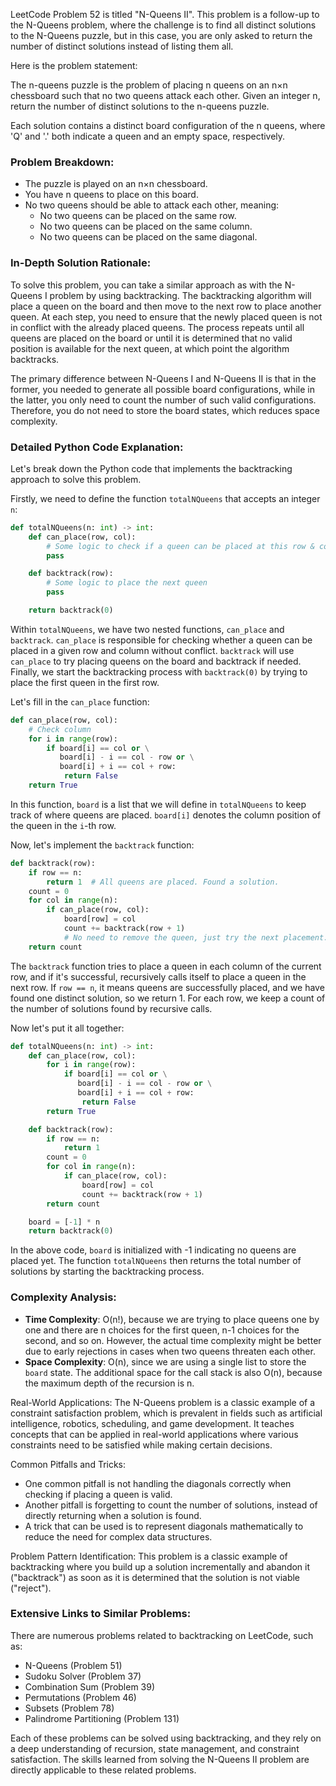 LeetCode Problem 52 is titled "N-Queens II". This problem is a follow-up to the N-Queens problem, where the challenge is to find all distinct solutions to the N-Queens puzzle, but in this case, you are only asked to return the number of distinct solutions instead of listing them all.

Here is the problem statement:

The n-queens puzzle is the problem of placing n queens on an n×n chessboard such that no two queens attack each other. Given an integer n, return the number of distinct solutions to the n-queens puzzle.

Each solution contains a distinct board configuration of the n queens, where 'Q' and '.' both indicate a queen and an empty space, respectively.

### Problem Breakdown:
- The puzzle is played on an n×n chessboard.
- You have n queens to place on this board.
- No two queens should be able to attack each other, meaning:
  - No two queens can be placed on the same row.
  - No two queens can be placed on the same column.
  - No two queens can be placed on the same diagonal.

### In-Depth Solution Rationale:
To solve this problem, you can take a similar approach as with the N-Queens I problem by using backtracking. The backtracking algorithm will place a queen on the board and then move to the next row to place another queen. At each step, you need to ensure that the newly placed queen is not in conflict with the already placed queens. The process repeats until all queens are placed on the board or until it is determined that no valid position is available for the next queen, at which point the algorithm backtracks.

The primary difference between N-Queens I and N-Queens II is that in the former, you needed to generate all possible board configurations, while in the latter, you only need to count the number of such valid configurations. Therefore, you do not need to store the board states, which reduces space complexity.

### Detailed Python Code Explanation:
Let's break down the Python code that implements the backtracking approach to solve this problem. 

Firstly, we need to define the function `totalNQueens` that accepts an integer `n`:
```python
def totalNQueens(n: int) -> int:
    def can_place(row, col):
        # Some logic to check if a queen can be placed at this row & col
        pass

    def backtrack(row):
        # Some logic to place the next queen
        pass

    return backtrack(0)
```

Within `totalNQueens`, we have two nested functions, `can_place` and `backtrack`. `can_place` is responsible for checking whether a queen can be placed in a given row and column without conflict. `backtrack` will use `can_place` to try placing queens on the board and backtrack if needed. Finally, we start the backtracking process with `backtrack(0)` by trying to place the first queen in the first row.

Let's fill in the `can_place` function:
```python
def can_place(row, col):
    # Check column
    for i in range(row):
        if board[i] == col or \
           board[i] - i == col - row or \
           board[i] + i == col + row:
            return False
    return True
```

In this function, `board` is a list that we will define in `totalNQueens` to keep track of where queens are placed. `board[i]` denotes the column position of the queen in the `i`-th row.

Now, let's implement the `backtrack` function:
```python
def backtrack(row):
    if row == n:
        return 1  # All queens are placed. Found a solution.
    count = 0
    for col in range(n):
        if can_place(row, col):
            board[row] = col
            count += backtrack(row + 1)
            # No need to remove the queen, just try the next placement.
    return count
```

The `backtrack` function tries to place a queen in each column of the current row, and if it's successful, recursively calls itself to place a queen in the next row. If `row == n`, it means queens are successfully placed, and we have found one distinct solution, so we return 1. For each row, we keep a count of the number of solutions found by recursive calls.

Now let's put it all together:
```python
def totalNQueens(n: int) -> int:
    def can_place(row, col):
        for i in range(row):
            if board[i] == col or \
               board[i] - i == col - row or \
               board[i] + i == col + row:
                return False
        return True

    def backtrack(row):
        if row == n:
            return 1
        count = 0
        for col in range(n):
            if can_place(row, col):
                board[row] = col
                count += backtrack(row + 1)
        return count

    board = [-1] * n
    return backtrack(0)
```

In the above code, `board` is initialized with -1 indicating no queens are placed yet. The function `totalNQueens` then returns the total number of solutions by starting the backtracking process.

### Complexity Analysis:
- **Time Complexity**: O(n!), because we are trying to place queens one by one and there are n choices for the first queen, n-1 choices for the second, and so on. However, the actual time complexity might be better due to early rejections in cases when two queens threaten each other.
- **Space Complexity**: O(n), since we are using a single list to store the `board` state. The additional space for the call stack is also O(n), because the maximum depth of the recursion is n. 

Real-World Applications:
The N-Queens problem is a classic example of a constraint satisfaction problem, which is prevalent in fields such as artificial intelligence, robotics, scheduling, and game development. It teaches concepts that can be applied in real-world applications where various constraints need to be satisfied while making certain decisions.

Common Pitfalls and Tricks:
- One common pitfall is not handling the diagonals correctly when checking if placing a queen is valid.
- Another pitfall is forgetting to count the number of solutions, instead of directly returning when a solution is found. 
- A trick that can be used is to represent diagonals mathematically to reduce the need for complex data structures.

Problem Pattern Identification:
This problem is a classic example of backtracking where you build up a solution incrementally and abandon it ("backtrack") as soon as it is determined that the solution is not viable ("reject").

### Extensive Links to Similar Problems:
There are numerous problems related to backtracking on LeetCode, such as:
- N-Queens (Problem 51)
- Sudoku Solver (Problem 37)
- Combination Sum (Problem 39)
- Permutations (Problem 46)
- Subsets (Problem 78)
- Palindrome Partitioning (Problem 131)

Each of these problems can be solved using backtracking, and they rely on a deep understanding of recursion, state management, and constraint satisfaction. The skills learned from solving the N-Queens II problem are directly applicable to these related problems.